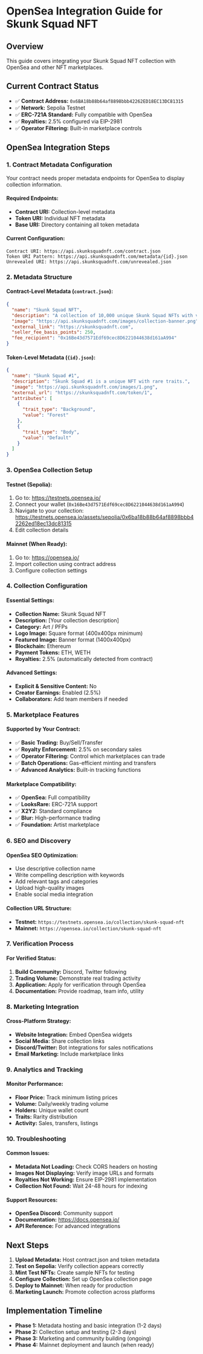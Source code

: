 # OpenSea Integration Guide for Skunk Squad NFT

## Overview
This guide covers integrating your Skunk Squad NFT collection with OpenSea and other NFT marketplaces.

## Current Contract Status
- ✅ **Contract Address:** `0x6BA18b88b64af8898bbb42262ED18EC13DC81315`
- ✅ **Network:** Sepolia Testnet
- ✅ **ERC-721A Standard:** Fully compatible with OpenSea
- ✅ **Royalties:** 2.5% configured via EIP-2981
- ✅ **Operator Filtering:** Built-in marketplace controls

## OpenSea Integration Steps

### 1. Contract Metadata Configuration
Your contract needs proper metadata endpoints for OpenSea to display collection information.

#### Required Endpoints:
- **Contract URI:** Collection-level metadata
- **Token URI:** Individual NFT metadata
- **Base URI:** Directory containing all token metadata

#### Current Configuration:
```
Contract URI: https://api.skunksquadnft.com/contract.json
Token URI Pattern: https://api.skunksquadnft.com/metadata/{id}.json
Unrevealed URI: https://api.skunksquadnft.com/unrevealed.json
```

### 2. Metadata Structure

#### Contract-Level Metadata (`contract.json`):
```json
{
  "name": "Skunk Squad NFT",
  "description": "A collection of 10,000 unique Skunk Squad NFTs with various traits and rarities.",
  "image": "https://api.skunksquadnft.com/images/collection-banner.png",
  "external_link": "https://skunksquadnft.com",
  "seller_fee_basis_points": 250,
  "fee_recipient": "0x16Be43d7571Edf69cec8D6221044638d161aA994"
}
```

#### Token-Level Metadata (`{id}.json`):
```json
{
  "name": "Skunk Squad #1",
  "description": "Skunk Squad #1 is a unique NFT with rare traits.",
  "image": "https://api.skunksquadnft.com/images/1.png",
  "external_url": "https://skunksquadnft.com/token/1",
  "attributes": [
    {
      "trait_type": "Background",
      "value": "Forest"
    },
    {
      "trait_type": "Body",
      "value": "Default"
    }
  ]
}
```

### 3. OpenSea Collection Setup

#### Testnet (Sepolia):
1. Go to: https://testnets.opensea.io/
2. Connect your wallet (`0x16Be43d7571Edf69cec8D6221044638d161aA994`)
3. Navigate to your collection: https://testnets.opensea.io/assets/sepolia/0x6ba18b88b64af8898bbb42262ed18ec13dc81315
4. Edit collection details

#### Mainnet (When Ready):
1. Go to: https://opensea.io/
2. Import collection using contract address
3. Configure collection settings

### 4. Collection Configuration

#### Essential Settings:
- **Collection Name:** Skunk Squad NFT
- **Description:** [Your collection description]
- **Category:** Art / PFPs
- **Logo Image:** Square format (400x400px minimum)
- **Featured Image:** Banner format (1400x400px)
- **Blockchain:** Ethereum
- **Payment Tokens:** ETH, WETH
- **Royalties:** 2.5% (automatically detected from contract)

#### Advanced Settings:
- **Explicit & Sensitive Content:** No
- **Creator Earnings:** Enabled (2.5%)
- **Collaborators:** Add team members if needed

### 5. Marketplace Features

#### Supported by Your Contract:
- ✅ **Basic Trading:** Buy/Sell/Transfer
- ✅ **Royalty Enforcement:** 2.5% on secondary sales
- ✅ **Operator Filtering:** Control which marketplaces can trade
- ✅ **Batch Operations:** Gas-efficient minting and transfers
- ✅ **Advanced Analytics:** Built-in tracking functions

#### Marketplace Compatibility:
- ✅ **OpenSea:** Full compatibility
- ✅ **LooksRare:** ERC-721A support
- ✅ **X2Y2:** Standard compliance
- ✅ **Blur:** High-performance trading
- ✅ **Foundation:** Artist marketplace

### 6. SEO and Discovery

#### OpenSea SEO Optimization:
- Use descriptive collection name
- Write compelling description with keywords
- Add relevant tags and categories
- Upload high-quality images
- Enable social media integration

#### Collection URL Structure:
- **Testnet:** `https://testnets.opensea.io/collection/skunk-squad-nft`
- **Mainnet:** `https://opensea.io/collection/skunk-squad-nft`

### 7. Verification Process

#### For Verified Status:
1. **Build Community:** Discord, Twitter following
2. **Trading Volume:** Demonstrate real trading activity
3. **Application:** Apply for verification through OpenSea
4. **Documentation:** Provide roadmap, team info, utility

### 8. Marketing Integration

#### Cross-Platform Strategy:
- **Website Integration:** Embed OpenSea widgets
- **Social Media:** Share collection links
- **Discord/Twitter:** Bot integrations for sales notifications
- **Email Marketing:** Include marketplace links

### 9. Analytics and Tracking

#### Monitor Performance:
- **Floor Price:** Track minimum listing prices
- **Volume:** Daily/weekly trading volume
- **Holders:** Unique wallet count
- **Traits:** Rarity distribution
- **Activity:** Sales, transfers, listings

### 10. Troubleshooting

#### Common Issues:
- **Metadata Not Loading:** Check CORS headers on hosting
- **Images Not Displaying:** Verify image URLs and formats
- **Royalties Not Working:** Ensure EIP-2981 implementation
- **Collection Not Found:** Wait 24-48 hours for indexing

#### Support Resources:
- **OpenSea Discord:** Community support
- **Documentation:** https://docs.opensea.io/
- **API Reference:** For advanced integrations

## Next Steps

1. **Upload Metadata:** Host contract.json and token metadata
2. **Test on Sepolia:** Verify collection appears correctly
3. **Mint Test NFTs:** Create sample NFTs for testing
4. **Configure Collection:** Set up OpenSea collection page
5. **Deploy to Mainnet:** When ready for production
6. **Marketing Launch:** Promote collection across platforms

## Implementation Timeline

- **Phase 1:** Metadata hosting and basic integration (1-2 days)
- **Phase 2:** Collection setup and testing (2-3 days)
- **Phase 3:** Marketing and community building (ongoing)
- **Phase 4:** Mainnet deployment and launch (when ready)
